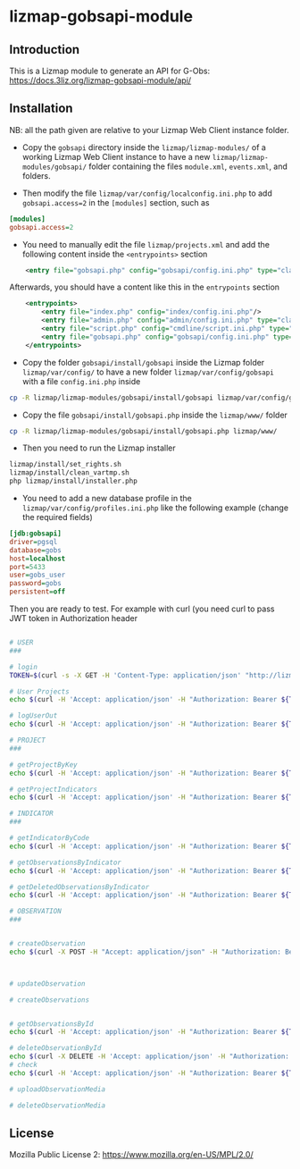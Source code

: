 # lizmap-gobsapi-module

## Introduction

This is a Lizmap module to generate an API for G-Obs: https://docs.3liz.org/lizmap-gobsapi-module/api/

## Installation

NB: all the path given are relative to your Lizmap Web Client instance folder.

* Copy the `gobsapi` directory inside the `lizmap/lizmap-modules/` of a working Lizmap Web Client instance to have a new `lizmap/lizmap-modules/gobsapi/` folder containing the files `module.xml`, `events.xml`, and folders.

* Then modify the file `lizmap/var/config/localconfig.ini.php` to add `gobsapi.access=2` in the `[modules]` section, such as

```ini
[modules]
gobsapi.access=2

```

* You need to manually edit the file `lizmap/projects.xml` and add the following content inside the `<entrypoints>` section

```xml
    <entry file="gobsapi.php" config="gobsapi/config.ini.php" type="classic"/>
```

Afterwards, you should have a content like this in the `entrypoints` section

```xml
    <entrypoints>
        <entry file="index.php" config="index/config.ini.php"/>
        <entry file="admin.php" config="admin/config.ini.php" type="classic"/>
        <entry file="script.php" config="cmdline/script.ini.php" type="cmdline"/>
        <entry file="gobsapi.php" config="gobsapi/config.ini.php" type="classic"/>
    </entrypoints>
```

* Copy the folder `gobsapi/install/gobsapi` inside the Lizmap folder `lizmap/var/config/` to have a new folder `lizmap/var/config/gobsapi` with a file `config.ini.php` inside

```bash
cp -R lizmap/lizmap-modules/gobsapi/install/gobsapi lizmap/var/config/gobsapi
```

* Copy the file `gobsapi/install/gobsapi.php` inside the `lizmap/www/` folder

```bash
cp -R lizmap/lizmap-modules/gobsapi/install/gobsapi.php lizmap/www/
```

* Then you need to run the Lizmap installer

```bash
lizmap/install/set_rights.sh
lizmap/install/clean_vartmp.sh
php lizmap/install/installer.php
```

* You need to add a new database profile in the `lizmap/var/config/profiles.ini.php` like the following example (change the required fields)

```ini
[jdb:gobsapi]
driver=pgsql
database=gobs
host=localhost
port=5433
user=gobs_user
password=gobs
persistent=off

```

Then you are ready to test. For example with curl (you need curl to pass JWT token in Authorization header

```bash

# USER
###

# login
TOKEN=$(curl -s -X GET -H 'Content-Type: application/json' "http://lizmap.localhost/gobsapi.php/user/login?username=admin&password=admin" | jq -r '.token') && echo $TOKEN

# User Projects
echo $(curl -H 'Accept: application/json' -H "Authorization: Bearer ${TOKEN}" http://lizmap.localhost/gobsapi.php/user/projects)

# logUserOut
echo $(curl -H 'Accept: application/json' -H "Authorization: Bearer ${TOKEN}" http://lizmap.localhost/gobsapi.php/user/logout)

# PROJECT
###

# getProjectByKey
echo $(curl -H 'Accept: application/json' -H "Authorization: Bearer ${TOKEN}" http://lizmap.localhost/gobsapi.php/project/lizmapdemo~lampadaires)

# getProjectIndicators
echo $(curl -H 'Accept: application/json' -H "Authorization: Bearer ${TOKEN}" http://lizmap.localhost/gobsapi.php/project/lizmapdemo~lampadaires/indicators)

# INDICATOR
###

# getIndicatorByCode
echo $(curl -H 'Accept: application/json' -H "Authorization: Bearer ${TOKEN}" http://lizmap.localhost/gobsapi.php/indicator/pluviometry)

# getObservationsByIndicator
echo $(curl -H 'Accept: application/json' -H "Authorization: Bearer ${TOKEN}" -H "lastSyncDate: $(date '+%Y-%m-%d %H:%M:%S' -d '7 days ago')" -H "requestSyncDate: $(date '+%Y-%m-%d %H:%M:%S')" http://lizmap.localhost/gobsapi.php/indicator/pluviometry/observations)

# getDeletedObservationsByIndicator
echo $(curl -H 'Accept: application/json' -H "Authorization: Bearer ${TOKEN}" -H "lastSyncDate: $(date '+%Y-%m-%d %H:%M:%S' -d '13 days ago')" -H "requestSyncDate: $(date '+%Y-%m-%d %H:%M:%S')" http://lizmap.localhost/gobsapi.php/indicator/pluviometry/deletedObservations)

# OBSERVATION
###


# createObservation
echo $(curl -X POST -H "Accept: application/json" -H "Authorization: Bearer ${TOKEN}" -H "requestSyncDate: $(date '+%Y-%m-%d %H:%M:%S')" -H "Content-Type: application/json" -d "{\"id\":1,\"indicator\":\"pluviometry\",\"uuid\":\"19c861dc-4453-46d0-9247-ebe305cc0d9b\",\"start_timestamp\":\"2019-07-16 03:00:00\",\"end_timestamp\":\"2019-07-16 03:00:00\",\"coordinates\":{\"x\":-3.785956510771293,\"y\":48.4744332531894},\"wkt\":\"POINT(-3.78595651077129 48.4744332531894)\",\"values\":[0],\"photo\":null,\"created_at\":\"2020-12-03 15:04:40\",\"updated_at\":\"2020-12-03 17:55:59\"}" "http://lizmap.localhost/gobsapi.php/observation")



# updateObservation

# createObservations


# getObservationsById
echo $(curl -H 'Accept: application/json' -H "Authorization: Bearer ${TOKEN}" -H "requestSyncDate: $(date '+%Y-%m-%d %H:%M:%S')" http://lizmap.localhost/gobsapi.php/observation/19c861dc-4453-46d0-9247-ebe305cc0d9b)

# deleteObservationById
echo $(curl -X DELETE -H 'Accept: application/json' -H "Authorization: Bearer ${TOKEN}" -H "requestSyncDate: $(date '+%Y-%m-%d %H:%M:%S')" http://lizmap.localhost/gobsapi.php/observation/19c861dc-4453-46d0-9247-ebe305cc0d9b)
# check
echo $(curl -H 'Accept: application/json' -H "Authorization: Bearer ${TOKEN}" -H "lastSyncDate: $(date '+%Y-%m-%d %H:%M:%S' -d '1 hour ago')" -H "requestSyncDate: $(date '+%Y-%m-%d %H:%M:%S')" http://lizmap.localhost/gobsapi.php/indicator/pluviometry/deletedObservations)

# uploadObservationMedia

# deleteObservationMedia


```

## License

Mozilla Public License 2: https://www.mozilla.org/en-US/MPL/2.0/
